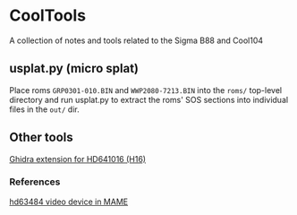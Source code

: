 # CoolTools

A collection of notes and tools related to the Sigma B88 and Cool104

## usplat.py (micro splat)

Place roms `GRP0301-010.BIN` and `WWP2080-7213.BIN` into the `roms/` top-level directory and run usplat.py to extract the roms' SOS sections into individual files in the `out/` dir.

## Other tools

[Ghidra extension for HD641016 (H16)](https://github.com/marijnvdwerf/ghidra-hd641016)

### References

[hd63484 video device in MAME](https://github.com/mamedev/mame/blob/master/src/devices/video/hd63484.cpp)
